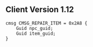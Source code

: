 ## Client Version 1.12

```rust,ignore
cmsg CMSG_REPAIR_ITEM = 0x2A8 {
    Guid npc_guid;    
    Guid item_guid;    
}

```
